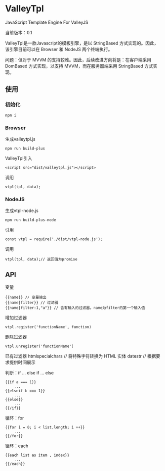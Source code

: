# ValleyTpl
JavaScript Template Engine For ValleyJS

当前版本：0.1

ValleyTpl是一款Javascript的模板引擎，是以 StringBased 方式实现的。因此，该引擎目前可以在 Browser 和 NodeJS 两个终端执行。

问题：但对于 MVVM 的支持较难。因此，后续改进方向将是：在客户端采用 DomBased 方式实现，以支持 MVVM，而在服务器端采用 StringBased 方式实现。

## 使用

### 初始化

	npm i

### Browser

生成valleytpl.js

	npm run build-plus

ValleyTpl引入

	<script src="dist/valleytpl.js"></script>

调用

	vtpl(tpl, data);

### NodeJS

生成vtpl-node.js

	npm run build-plus-node

引用

	const vtpl = require('./dist/vtpl-node.js');

调用

	vtpl(tpl, data);// 返回值为promise

## API

变量

	{{name}} // 变量输出
	{{name|filter}} // 过滤器
	{{name|filter:1,"a"}} // 含有输入的过滤器，name为filter的第一个输入值

增加过滤器

	vtpl.register('functionName', function)

删除过滤器

	vtpl.unregister('functionName')

已有过滤器
	htmlspecialchars // 将特殊字符转换为 HTML 实体
	datestr // 根据要求提供时间展示

判断：if ... else if ... else

	{{if a === 1}}
		...
	{{elseif b === 1}}
		...
	{{else}}
		...
	{{/if}}

循环：for

	{{for i = 0; i < list.length; i ++}}
		...
	{{/for}}

循环：each

	{{each list as item , index}}
		...
	{{/each}}


